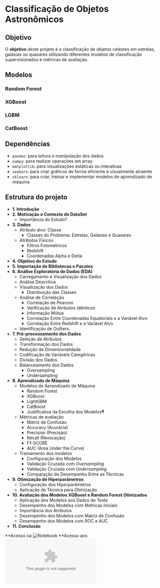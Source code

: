 # Classificação de Objetos Astronômicos


## Objetivo

O **objetivo** deste projeto é a classificação de objetos celestes em estrelas, galáxias ou quasares utilizando diferentes modelos de
classificação supervisionados e métricas de avaliação. 

## Modelos
 
### Random Forest

### XGBoost

### LGBM 

### CatBoost 

## Dependências
- ```pandas```: para leitura e manipulação dos dados
- ```numpy```: para realizar operações em array
- ```matplotlib```: para visualizações estáticas ou interativas
- ```seaborn```: para criar gráficos de forma eficiente e visualmente atraente
- ```sklearn```: para criar, treinar e implementar modelos de aprendizado de máquina

## Estrutura do projeto

- **1. Introdução**
- **2. Motivação e Contexto do DataSet**
  - Importância do Estudo?
- **3. Dados**
  - Atributo alvo: Classe
    - Classes do Problema: Estrelas, Galáxias e Quasares
  - Atributos Físicos
    - Filtros Fotométricos
    - Redshift
    - Coordenadas Alpha e Delta
- **4. Objetivo do Estudo**
- **5. Importação de Bibliotecas e Pacotes**
- **6. Análise Exploratória de Dados (EDA)**
  - Carregamento e Visualização dos Dados
  - Análise Descritiva
  - Visualização dos Dados
    - Distribuição das Classes
  - Análise de Correlação
    - Correlação de Pearson
    - Verificação de Atributos Idênticos
    - Informação Mútua
    - Correlação Entre Coordenadas Equatoriais e a Variável Alvo
    - Correlação Entre Redshift e a Variável Alvo
  - Identificação de Outliers
- **7. Pré-processamento dos Dados**
  - Seleção de Atributos
  - Transformação dos Dados
  - Redução de Dimensionalidade
  - Codificação de Variáveis Categóricas
  - Divisão dos Dados
  - Balanceamento dos Dados
    - Oversampling
    - Undersampling
- **8. Aprendizado de Máquina**
  - Modelos de Aprendizado de Máquina
    - Random Forest
    - XGBoost
    - LightGBM
    - CatBoost
    - Justificativa da Escolha dos Modelos¶
  - Métricas de avaliação
    - Matriz de Confusão
    - Accuracy (Acurácia)
    - Precision (Precisão)
    - Recall (Revocação)
    - F1-SCORE
    - AUC (Area Under the Curve)
  - Treinamento dos modelos
    - Configuração dos Modelos
    - Validação Cruzada com *Oversampling*
    - Validação Cruzada com *Undersampling*
    - Comparação de Desempenho Entre as Técnicas
- **9. Otimização de Hiperparâmetros**
  - Configuração dos Hiperparâmetros
  - Aplicação de Técnica para Otimização
- **10. Avaliação dos Modelos XGBoost e Random Forest Otimizados**
  - Aplicação dos Modelos aos Dados de Teste
  - Desempenho dos Modelos com Métricas Iniciais
  - Importância dos Atributos
  - Desempenho dos Modelos com Matriz de Confusão
  - Desempenho dos Modelos com ROC e AUC
- **11. Conclusão**

**Acesso oa ![Notebook](https://github.com/guilhermeparedes/astronomical_object_classification/blob/main/Astronomical_object_classification.ipynb)
**Acesso aos ![Dados do Sloan Digital Sky Survey (SDSS)](https://github.com/guilhermeparedes/astronomical_object_classification/blob/main/star_classification.csv)
